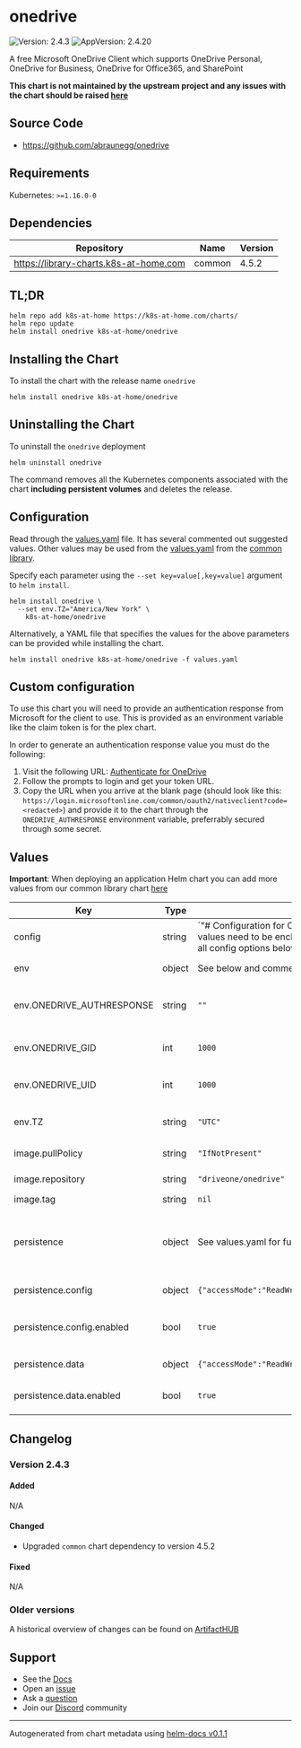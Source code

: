 # onedrive

![Version: 2.4.3](https://img.shields.io/badge/Version-2.4.3-informational?style=flat-square) ![AppVersion: 2.4.20](https://img.shields.io/badge/AppVersion-2.4.20-informational?style=flat-square)

A free Microsoft OneDrive Client which supports OneDrive Personal, OneDrive for Business, OneDrive for Office365, and SharePoint

**This chart is not maintained by the upstream project and any issues with the chart should be raised [here](https://github.com/samipsolutions/helm-charts/issues/new/choose)**

## Source Code

* <https://github.com/abraunegg/onedrive>

## Requirements

Kubernetes: `>=1.16.0-0`

## Dependencies

| Repository | Name | Version |
|------------|------|---------|
| https://library-charts.k8s-at-home.com | common | 4.5.2 |

## TL;DR

```console
helm repo add k8s-at-home https://k8s-at-home.com/charts/
helm repo update
helm install onedrive k8s-at-home/onedrive
```

## Installing the Chart

To install the chart with the release name `onedrive`

```console
helm install onedrive k8s-at-home/onedrive
```

## Uninstalling the Chart

To uninstall the `onedrive` deployment

```console
helm uninstall onedrive
```

The command removes all the Kubernetes components associated with the chart **including persistent volumes** and deletes the release.

## Configuration

Read through the [values.yaml](./values.yaml) file. It has several commented out suggested values.
Other values may be used from the [values.yaml](https://github.com/k8s-at-home/library-charts/tree/main/charts/stable/common/values.yaml) from the [common library](https://github.com/k8s-at-home/library-charts/tree/main/charts/stable/common).

Specify each parameter using the `--set key=value[,key=value]` argument to `helm install`.

```console
helm install onedrive \
  --set env.TZ="America/New York" \
    k8s-at-home/onedrive
```

Alternatively, a YAML file that specifies the values for the above parameters can be provided while installing the chart.

```console
helm install onedrive k8s-at-home/onedrive -f values.yaml
```

## Custom configuration

To use this chart you will need to provide an authentication response from Microsoft for the client to use. This is provided as an environment variable like the claim token is for the plex chart.

In order to generate an authentication response value you must do the following:

1. Visit the following URL: [Authenticate for OneDrive](https://login.microsoftonline.com/common/oauth2/v2.0/authorize?client_id=d50ca740-c83f-4d1b-b616-12c519384f0c&scope=Files.ReadWrite%20Files.ReadWrite.all%20Sites.ReadWrite.All%20offline_access&response_type=code&redirect_uri=https://login.microsoftonline.com/common/oauth2/nativeclient)
2. Follow the prompts to login and get your token URL.
3. Copy the URL when you arrive at the blank page (should look like this: `https://login.microsoftonline.com/common/oauth2/nativeclient?code=<redacted>`) and provide it to the chart through the `ONEDRIVE_AUTHRESPONSE` environment variable, preferrably secured through some secret.

## Values

**Important**: When deploying an application Helm chart you can add more values from our common library chart [here](https://github.com/k8s-at-home/library-charts/tree/main/charts/stable/common)

| Key | Type | Default | Description |
|-----|------|---------|-------------|
| config | string | `"# Configuration for OneDrive Linux Client\n# This file contains the list of supported configuration fields\n# with their default values.\n# All values need to be enclosed in quotes\n# When changing a config option below, remove the '#' from the start of the line\n# For explanations of all config options below see docs/USAGE.md or the man page.\n#\n# sync_dir = \"/onedrive/data\"\n# skip_file = \"~*|.~*|*.tmp\"\n# monitor_interval = \"300\"\n# skip_dir = \"\"\n# log_dir = \"/var/log/onedrive/\"\n# drive_id = \"\"\n# upload_only = \"false\"\n# check_nomount = \"false\"\n# check_nosync = \"false\"\n# download_only = \"false\"\n# disable_notifications = \"false\"\n# disable_upload_validation = \"false\"\n# enable_logging = \"false\"\n# force_http_2 = \"false\"\n# local_first = \"false\"\n# no_remote_delete = \"false\"\n# skip_symlinks = \"false\"\n# debug_https = \"false\"\n# skip_dotfiles = \"false\"\n# dry_run = \"false\"\n# min_notify_changes = \"5\"\n# monitor_log_frequency = \"5\"\n# monitor_fullscan_frequency = \"10\"\n# sync_root_files = \"false\"\n# classify_as_big_delete = \"1000\"\n# user_agent = \"\"\n# remove_source_files = \"false\"\n# skip_dir_strict_match = \"false\"\napplication_id = \"d50ca740-c83f-4d1b-b616-12c519384f0c\"\n# resync = \"false\"\n# bypass_data_preservation = \"false\"\n# azure_ad_endpoint = \"\"\n# azure_tenant_id = \"common\"\n# sync_business_shared_folders = \"false\"\n# sync_dir_permissions = \"700\"\n# sync_file_permissions = \"600\"\n# rate_limit = \"131072\"\n"` |  |
| env | object | See below and commented variables in values.yaml | environment variables. |
| env.ONEDRIVE_AUTHRESPONSE | string | `""` | Set the One Drive Authentication Response |
| env.ONEDRIVE_GID | int | `1000` | Set the One Drive Group ID |
| env.ONEDRIVE_UID | int | `1000` | Set the OneDrive User ID |
| env.TZ | string | `"UTC"` | Set the container timezone |
| image.pullPolicy | string | `"IfNotPresent"` | image pull policy |
| image.repository | string | `"driveone/onedrive"` | image repository |
| image.tag | string | `nil` | image tag |
| persistence | object | See values.yaml for full listing | Configure persistence settings for the chart under this key. |
| persistence.config | object | `{"accessMode":"ReadWriteOnce","enabled":true,"mountPath":"/onedrive/conf"}` | OneDrive config storage |
| persistence.config.enabled | bool | `true` | If config storage should be enabled |
| persistence.data | object | `{"accessMode":"ReadWriteOnce","enabled":true,"mountPath":"/onedrive/data","readOnly":false,"retain":false,"size":"5Gi","type":"pvc"}` | OneDrive data storage |
| persistence.data.enabled | bool | `true` | If data storage should be enabled |

## Changelog

### Version 2.4.3

#### Added

N/A

#### Changed

* Upgraded `common` chart dependency to version 4.5.2

#### Fixed

N/A

### Older versions

A historical overview of changes can be found on [ArtifactHUB](https://artifacthub.io/packages/helm/k8s-at-home/onedrive?modal=changelog)

## Support

- See the [Docs](https://docs.k8s-at-home.com/our-helm-charts/getting-started/)
- Open an [issue](https://github.com/samipsolutions/helm-charts/issues/new/choose)
- Ask a [question](https://github.com/k8s-at-home/organization/discussions)
- Join our [Discord](https://discord.gg/sTMX7Vh) community

----------------------------------------------
Autogenerated from chart metadata using [helm-docs v0.1.1](https://github.com/k8s-at-home/helm-docs/releases/v0.1.1)
